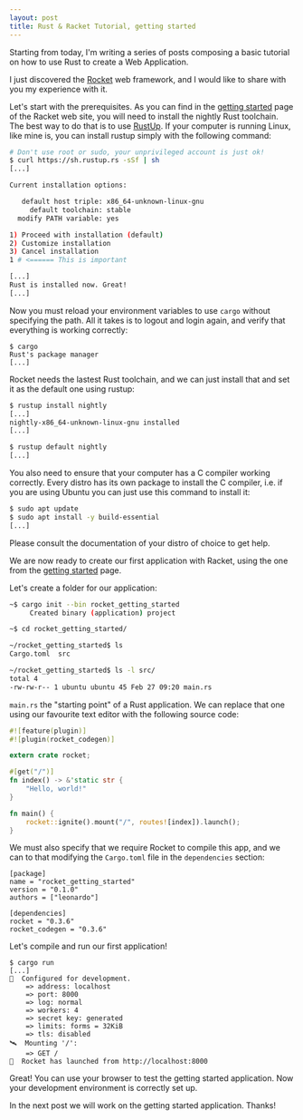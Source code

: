 ```yaml
---
layout: post
title: Rust & Racket Tutorial, getting started
---
```


Starting from today, I'm writing a series of posts composing a basic tutorial
on how to use Rust to create a Web Application.

I just discovered the [Rocket](https://rocket.rs) web framework, and I would
like to share with you my experience with it.

Let's start with the prerequisites. As you can find in the [getting
started](https://rocket.rs/guide/getting-started/) page of the Racket web site,
you will need to install the nightly Rust toolchain. The best way to do that is
to use [RustUp](http://rustup.rs/). If your computer is running Linux, like
mine is, you can install rustup simply with the following command:

```bash
# Don't use root or sudo, your unprivileged account is just ok!
$ curl https://sh.rustup.rs -sSf | sh
[...]

Current installation options:

   default host triple: x86_64-unknown-linux-gnu
     default toolchain: stable
  modify PATH variable: yes

1) Proceed with installation (default)
2) Customize installation
3) Cancel installation
1 # <====== This is important

[...]
Rust is installed now. Great!
[...]
```

Now you must reload your environment variables to use `cargo` without
specifying the path. All it takes is to logout and login again, and verify that
everything is working correctly:

```
$ cargo
Rust's package manager
[...]
```

Rocket needs the lastest Rust toolchain, and we can just install that and set
it as the default one using rustup:

```bash
$ rustup install nightly
[...]
nightly-x86_64-unknown-linux-gnu installed
[...]

$ rustup default nightly
[...]
```

You also need to ensure that your computer has a C compiler working correctly.
Every distro has its own package to install the C compiler, i.e. if you are
using Ubuntu you can just use this command to install it:

```bash
$ sudo apt update
$ sudo apt install -y build-essential
[...]
```

Please consult the documentation of your distro of choice to get help.

We are now ready to create our first application with Racket, using the one
from the [getting started](https://rocket.rs/guide/getting-started/) page.

Let's create a folder for our application:

```bash
~$ cargo init --bin rocket_getting_started
     Created binary (application) project

~$ cd rocket_getting_started/

~/rocket_getting_started$ ls
Cargo.toml  src

~/rocket_getting_started$ ls -l src/
total 4
-rw-rw-r-- 1 ubuntu ubuntu 45 Feb 27 09:20 main.rs
```

`main.rs` the "starting point" of a Rust application. We can replace that one
using our favourite text editor with the following source code:

```rust
#![feature(plugin)]
#![plugin(rocket_codegen)]

extern crate rocket;

#[get("/")]
fn index() -> &'static str {
    "Hello, world!"
}

fn main() {
    rocket::ignite().mount("/", routes![index]).launch();
}
```

We must also specify that we require Rocket to compile this app, and we can to
that modifying the `Cargo.toml` file in the `dependencies` section:

```
[package]
name = "rocket_getting_started"
version = "0.1.0"
authors = ["leonardo"]

[dependencies]
rocket = "0.3.6"
rocket_codegen = "0.3.6"
```

Let's compile and run our first application!

```
$ cargo run
[...]
🔧  Configured for development.
    => address: localhost
    => port: 8000
    => log: normal
    => workers: 4
    => secret key: generated
    => limits: forms = 32KiB
    => tls: disabled
🛰  Mounting '/':
    => GET /
🚀  Rocket has launched from http://localhost:8000
```

Great! You can use your browser to test the getting started application. Now
your development environment is correctly set up.

In the next post we will work on the getting started application. Thanks!